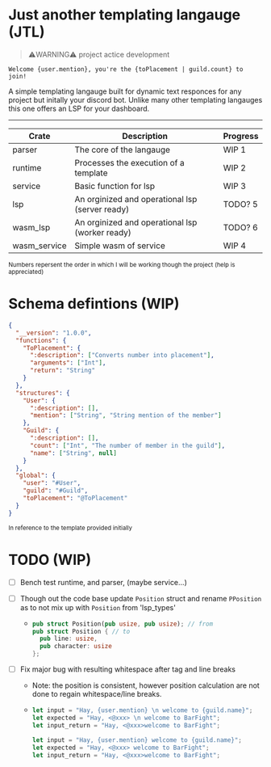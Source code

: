 # Just another templating langauge (JTL)

> ⚠️WARNING⚠️ project actice development

```
Welcome {user.mention}, you're the {toPlacement | guild.count} to join!
```

A simple templating langauge built for dynamic text responces for any project but initally your discord bot.
Unlike many other templating langauges this one offers an LSP for your dashboard.

---

| Crate        | Description                                     | Progress |
| ------------ | ----------------------------------------------- | -------- |
| parser       | The core of the langauge                        | WIP 1    |
| runtime      | Processes the execution of a template           | WIP 2    |
| service      | Basic function for lsp                          | WIP 3    |
| lsp          | An orginized and operational lsp (server ready) | TODO? 5  |
| wasm_lsp     | An orginized and operational lsp (worker ready) | TODO? 6  |
| wasm_service | Simple wasm of service                          | WIP 4    |

<small>Numbers repersent the order in which I will be working though the project (help is appreciated)</small>

# Schema defintions (WIP)

```json
{
  "__version": "1.0.0",
  "functions": {
    "ToPlacement": {
      ":description": ["Converts number into placement"],
      "arguments": ["Int"],
      "return": "String"
    }
  },
  "structures": {
    "User": {
      ":description": [],
      "mention": ["String", "String mention of the member"]
    },
    "Guild": {
      ":description": [],
      "count": ["Int", "The number of member in the guild"],
      "name": ["String", null]
    }
  },
  "global": {
    "user": "#User",
    "guild": "#Guild",
    "toPlacement": "@ToPlacement"
  }
}
```

<small>In reference to the template provided initially</small>

# TODO (WIP)

- [ ] Bench test runtime, and parser, (maybe service...)
- [ ] Though out the code base update `Position` struct and rename `PPosition` as to not mix up with `Position` from 'lsp_types'
  - ```rust
    pub struct Position(pub usize, pub usize); // from
    pub struct Position { // to
      pub line: usize,
      pub character: usize
    };
    ```
- [ ] Fix major bug with resulting whitespace after tag and line breaks

  - Note: the position is consistent, however position calculation are not done to regain whitespace/line breaks.

  - ```rust
    let input = "Hay, {user.mention} \n welcome to {guild.name}";
    let expected = "Hay, <@xxx> \n welcome to BarFight";
    let input_return = "Hay, <@xxx>welcome to BarFight";

    let input = "Hay, {user.mention} welcome to {guild.name}";
    let expected = "Hay, <@xxx> welcome to BarFight";
    let input_return = "Hay, <@xxx>welcome to BarFight";
    ```
